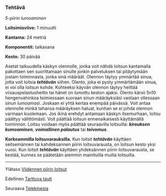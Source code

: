 ### Tehtävä

*5-piirin lumoaminen*

**Loitsimisviive:** 1 minuutti

**Kantama:** 24 metriä

**Komponentit:** taikasana

**Kesto:** 30 päivää

Asetat taikuudella käskyn olennolle, jonka voit nähdä loitsun kantamalla pakottaen sen suorittamaan sinulle jonkin palveluksen tai pitäytymään jostain toiminnasta, jonka sinä määräät. Olennon täytyy ymmärtää sinua, jotta voit loitsia ***tehtävän*** siihen. Olento, joka ei pysty ymmärtämään sinua, ei voi olla loitsun kohde. Kohteeksi käyvän olennon täytyy heittää viisauspelastusheitto tai hänet on *lumottu* keston ajaksi. Olento kärsii 5n10 hengenvahinkoa toimiessaan suoraan sinun määräyksiäsi vastaan ollessaan sinun *lumoamasi*. Joskaan ei yhtä kertaa enempää päivässä. Voit antaa olennolle minkä tahansa määräyksen haluat, kunhan se ei johda olennon varmaan kuolemaan. Jos ikinä erehdyt antamaan käskyn itsemurhaan, loitsu päättyy välittömästi. Voit päättää loitsun ennenaikaisesti käyttämällä toiminnon. Loitsu voidaan myös päättää seuraavilla loitsuilla: ***kirouksen kumoaminen***, ***voimallinen palautus*** tai ***toivomus***.

**Korkeammilla loitsuvarauksilla.** Kun loitsit ***tehtävän*** käyttäen seitsemännen tai kahdeksannen piirin loitsuvarausta, on loitsun kesto yksi vuosi. Kun loitsit ***tehtävän*** käyttäen yhdeksännen piirin loitsuvarausta, se kestää, kunnes se päätetään aiemmin mainituilla muilla loitsuilla.

---

Ylätaso [Viidennen piirin loitsut](5_piirin_loitsut.md)

Edellinen [Tarttuva tauti](Tarttuva_tauti.md)

Seuraava [Telekinesia](Telekinesia.md)

